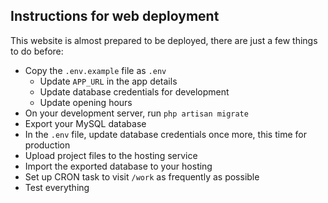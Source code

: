 ## Instructions for web deployment

This website is almost prepared to be deployed, there are just a few things to do before:

- Copy the `.env.example` file as `.env`
    - Update `APP_URL` in the app details
    - Update database credentials for development
    - Update opening hours
- On your development server, run `php artisan migrate`
- Export your MySQL database
- In the `.env` file, update database credentials once more, this time for production
- Upload project files to the hosting service
- Import the exported database to your hosting
- Set up CRON task to visit `/work` as frequently as possible
- Test everything
